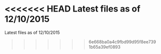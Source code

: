 <<<<<<< HEAD
Latest files as of 12/10/2015
=======
Latest files as of 12/10/2015
>>>>>>> 6e668ba0a4c9fbd99d95f8ee7391b65a39ef0893
